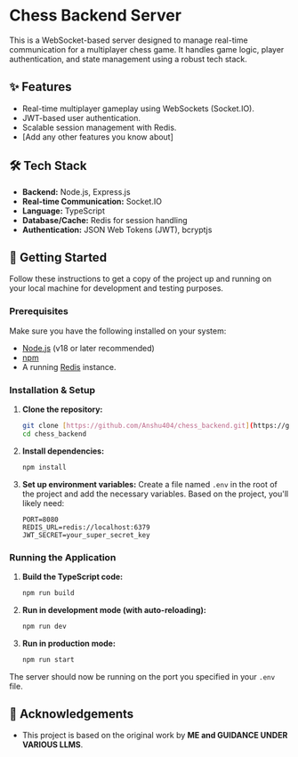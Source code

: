 # Chess Backend Server

This is a WebSocket-based server designed to manage real-time communication for a multiplayer chess game. It handles game logic, player authentication, and state management using a robust tech stack.

## ✨ Features

- Real-time multiplayer gameplay using WebSockets (Socket.IO).
- JWT-based user authentication.
- Scalable session management with Redis.
- [Add any other features you know about]

## 🛠️ Tech Stack

- **Backend:** Node.js, Express.js
- **Real-time Communication:** Socket.IO
- **Language:** TypeScript
- **Database/Cache:** Redis for session handling
- **Authentication:** JSON Web Tokens (JWT), bcryptjs

## 🚀 Getting Started

Follow these instructions to get a copy of the project up and running on your local machine for development and testing purposes.

### Prerequisites

Make sure you have the following installed on your system:
- [Node.js](https://nodejs.org/) (v18 or later recommended)
- [npm](https://www.npmjs.com/)
- A running [Redis](https://redis.io/docs/getting-started/installation/) instance.

### Installation & Setup

1.  **Clone the repository:**
    ```bash
    git clone [https://github.com/Anshu404/chess_backend.git](https://github.com/Anshu404/chess_backend.git)
    cd chess_backend
    ```

2.  **Install dependencies:**
    ```bash
    npm install
    ```

3.  **Set up environment variables:**
    Create a file named `.env` in the root of the project and add the necessary variables. Based on the project, you'll likely need:
    ```env
    PORT=8080
    REDIS_URL=redis://localhost:6379
    JWT_SECRET=your_super_secret_key
    ```

### Running the Application

1.  **Build the TypeScript code:**
    ```bash
    npm run build
    ```

2.  **Run in development mode (with auto-reloading):**
    ```bash
    npm run dev
    ```

3.  **Run in production mode:**
    ```bash
    npm run start
    ```

The server should now be running on the port you specified in your `.env` file.

## 🙏 Acknowledgements

- This project is based on the original work by **ME and GUIDANCE UNDER VARIOUS LLMS**.

